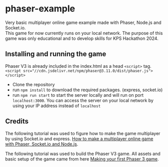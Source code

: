 # phaser-example
Very basic multiplayer online game example made with Phaser, Node.js and Socket.io. <br />
This game for now currently runs on your local network. The purpose of this game was only educational and to develop skills for KPS Hackathon 2024.

## Installing and running the game

Phaser V3 is already included in the index.html as a head `<script>` tag. <br />
`<script src="//cdn.jsdelivr.net/npm/phaser@3.11.0/dist/phaser.js"></script>`

- Clone the repository 
- run `npm install` to download the required packages. (express, socket.io)
- run `npm run start` to start the server locally and will run on port `localhost:3000`. You can access the server on your local network by using your IP address instead of `localhost`

## Credits
The following tutorial was used to figure how to make the game multiplayer by using Socket.io and express.  [How to make a multiplayer online game with Phaser, Socket.io and Node.js](http://www.dynetisgames.com/2017/03/06/how-to-make-a-multiplayer-online-game-with-phaser-socket-io-and-node-js/). <br />

The following tutorial was used to build the Phaser V3 game. All assets and basic setup of the game came from here [Making your first Phaser 3 game](https://phaser.io/tutorials/making-your-first-phaser-3-game/part1). <br />
